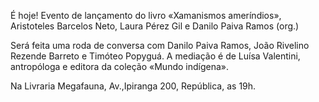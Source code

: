 É hoje! 
Evento de lançamento do livro «Xamanismos ameríndios», Aristoteles Barcelos Neto, Laura Pérez Gil e Danilo Paiva Ramos (org.)

Será feita uma roda de conversa com Danilo Paiva Ramos, João Rivelino Rezende Barreto e Timóteo Popyguá. A mediação é de Luísa Valentini, antropóloga e editora da coleção «Mundo indígena».

Na Livraria Megafauna, Av.\,Ipiranga 200, República, as 19h.
